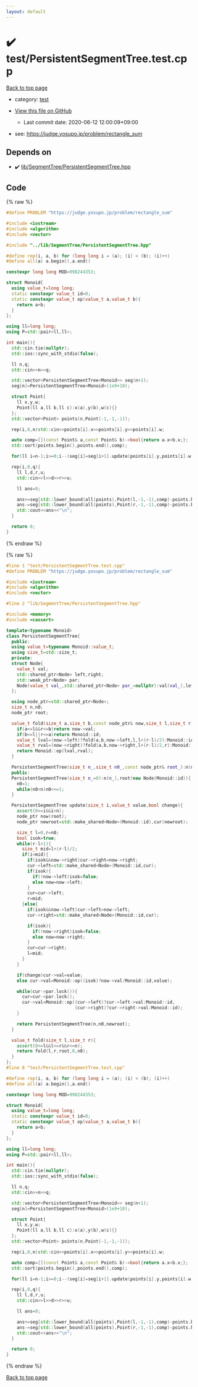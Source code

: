 ```yaml
---
layout: default
---
```


<!-- mathjax config similar to math.stackexchange -->
<script type="text/javascript" async
  src="https://cdnjs.cloudflare.com/ajax/libs/mathjax/2.7.5/MathJax.js?config=TeX-MML-AM_CHTML">
</script>
<script type="text/x-mathjax-config">
  MathJax.Hub.Config({
    TeX: { equationNumbers: { autoNumber: "AMS" }},
    tex2jax: {
      inlineMath: [ ['$','$'] ],
      processEscapes: true
    },
    "HTML-CSS": { matchFontHeight: false },
    displayAlign: "left",
    displayIndent: "2em"
  });
</script>

<script type="text/javascript" src="https://cdnjs.cloudflare.com/ajax/libs/jquery/3.4.1/jquery.min.js"></script>
<script src="https://cdn.jsdelivr.net/npm/jquery-balloon-js@1.1.2/jquery.balloon.min.js" integrity="sha256-ZEYs9VrgAeNuPvs15E39OsyOJaIkXEEt10fzxJ20+2I=" crossorigin="anonymous"></script>
<script type="text/javascript" src="../../assets/js/copy-button.js"></script>
<link rel="stylesheet" href="../../assets/css/copy-button.css" />


# :heavy_check_mark: test/PersistentSegmentTree.test.cpp

<a href="../../index.html">Back to top page</a>

* category: <a href="../../index.html#098f6bcd4621d373cade4e832627b4f6">test</a>
* <a href="{{ site.github.repository_url }}/blob/master/test/PersistentSegmentTree.test.cpp">View this file on GitHub</a>
    - Last commit date: 2020-06-12 12:00:09+09:00


* see: <a href="https://judge.yosupo.jp/problem/rectangle_sum">https://judge.yosupo.jp/problem/rectangle_sum</a>


## Depends on

* :heavy_check_mark: <a href="../../library/lib/SegmentTree/PersistentSegmentTree.hpp.html">lib/SegmentTree/PersistentSegmentTree.hpp</a>


## Code

<a id="unbundled"></a>
{% raw %}
```cpp
#define PROBLEM "https://judge.yosupo.jp/problem/rectangle_sum"

#include <iostream>
#include <algorithm>
#include <vector>

#include "../lib/SegmentTree/PersistentSegmentTree.hpp"

#define rep(i, a, b) for (long long i = (a); (i) < (b); (i)++)
#define all(a) a.begin(),a.end()

constexpr long long MOD=998244353;

struct Monoid{
  using value_t=long long;
  static constexpr value_t id=0;
  static constexpr value_t op(value_t a,value_t b){
    return a+b;
  }
};

using ll=long long;
using P=std::pair<ll,ll>;

int main(){
  std::cin.tie(nullptr);
  std::ios::sync_with_stdio(false);

  ll n,q;
  std::cin>>n>>q;

  std::vector<PersistentSegmentTree<Monoid>> seg(n+1);
  seg[n]=PersistentSegmentTree<Monoid>(1e9+10);

  struct Point{
    ll x,y,w;
    Point(ll a,ll b,ll c):x(a),y(b),w(c){}
  };
  std::vector<Point> points(n,Point(-1,-1,-1));

  rep(i,0,n)std::cin>>points[i].x>>points[i].y>>points[i].w;

  auto comp=[](const Point& a,const Point& b)->bool{return a.x<b.x;};
  std::sort(points.begin(),points.end(),comp);

  for(ll i=n-1;i>=0;i--)seg[i]=seg[i+1].update(points[i].y,points[i].w,false);

  rep(i,0,q){
    ll l,d,r,u;
    std::cin>>l>>d>>r>>u;

    ll ans=0;

    ans+=seg[std::lower_bound(all(points),Point(l,-1,-1),comp)-points.begin()].fold(d,u);
    ans-=seg[std::lower_bound(all(points),Point(r,-1,-1),comp)-points.begin()].fold(d,u);
    std::cout<<ans<<"\n";
  }

  return 0; 
}
```
{% endraw %}

<a id="bundled"></a>
{% raw %}
```cpp
#line 1 "test/PersistentSegmentTree.test.cpp"
#define PROBLEM "https://judge.yosupo.jp/problem/rectangle_sum"

#include <iostream>
#include <algorithm>
#include <vector>

#line 2 "lib/SegmentTree/PersistentSegmentTree.hpp"

#include <memory>
#include <cassert>

template<typename Monoid>
class PersistentSegmentTree{
  public:
  using value_t=typename Monoid::value_t;
  using size_t=std::size_t;
  private:
  struct Node{
    value_t val;
    std::shared_ptr<Node> left,right;
    std::weak_ptr<Node> par;
    Node(value_t val_,std::shared_ptr<Node> par_=nullptr):val(val_),left(),right(),par(par_){}
  };

  using node_ptr=std::shared_ptr<Node>;
  size_t n,n0;
  node_ptr root;

  value_t fold(size_t a,size_t b,const node_ptr& now,size_t l,size_t r){
    if(a<=l&&r<=b)return now->val;
    if(b<=l||r<=a)return Monoid::id;
    value_t lval=(now->left)?fold(a,b,now->left,l,l+(r-l)/2):Monoid::id;
    value_t rval=(now->right)?fold(a,b,now->right,l+(r-l)/2,r):Monoid::id;
    return Monoid::op(lval,rval);
  }

  PersistentSegmentTree(size_t n_,size_t n0_,const node_ptr& root_):n(n_),n0(n0_),root(root_){}
  public:
  PersistentSegmentTree(size_t n_=0):n(n_),root(new Node(Monoid::id)){
    n0=1;
    while(n0<n)n0<<=1;
  }

  PersistentSegmentTree update(size_t i,value_t value,bool change){
    assert(0<=i&&i<n);
    node_ptr now(root);
    node_ptr newroot=std::make_shared<Node>(Monoid::id),cur(newroot);

    size_t l=0,r=n0;
    bool isok=true;
    while(r-l>1){
      size_t mid=l+(r-l)/2;
      if(i<mid){
        if(isok&&now->right)cur->right=now->right;
        cur->left=std::make_shared<Node>(Monoid::id,cur);
        if(isok){
          if(!now->left)isok=false;
          else now=now->left;
        }
        cur=cur->left;
        r=mid;
      }else{
        if(isok&&now->left)cur->left=now->left;
        cur->right=std::make_shared<Node>(Monoid::id,cur);

        if(isok){
          if(!now->right)isok=false;
          else now=now->right;
        }
        cur=cur->right;
        l=mid;
      }
    }

    if(change)cur->val=value;
    else cur->val=Monoid::op((isok)?now->val:Monoid::id,value);

    while(cur->par.lock()){
      cur=cur->par.lock();
      cur->val=Monoid::op((cur->left)?cur->left->val:Monoid::id,
                          (cur->right)?cur->right->val:Monoid::id);
    }

    return PersistentSegmentTree(n,n0,newroot);
  }

  value_t fold(size_t l,size_t r){
    assert(0<=l&&l<=r&&r<=n);
    return fold(l,r,root,0,n0);
  }
};
#line 8 "test/PersistentSegmentTree.test.cpp"

#define rep(i, a, b) for (long long i = (a); (i) < (b); (i)++)
#define all(a) a.begin(),a.end()

constexpr long long MOD=998244353;

struct Monoid{
  using value_t=long long;
  static constexpr value_t id=0;
  static constexpr value_t op(value_t a,value_t b){
    return a+b;
  }
};

using ll=long long;
using P=std::pair<ll,ll>;

int main(){
  std::cin.tie(nullptr);
  std::ios::sync_with_stdio(false);

  ll n,q;
  std::cin>>n>>q;

  std::vector<PersistentSegmentTree<Monoid>> seg(n+1);
  seg[n]=PersistentSegmentTree<Monoid>(1e9+10);

  struct Point{
    ll x,y,w;
    Point(ll a,ll b,ll c):x(a),y(b),w(c){}
  };
  std::vector<Point> points(n,Point(-1,-1,-1));

  rep(i,0,n)std::cin>>points[i].x>>points[i].y>>points[i].w;

  auto comp=[](const Point& a,const Point& b)->bool{return a.x<b.x;};
  std::sort(points.begin(),points.end(),comp);

  for(ll i=n-1;i>=0;i--)seg[i]=seg[i+1].update(points[i].y,points[i].w,false);

  rep(i,0,q){
    ll l,d,r,u;
    std::cin>>l>>d>>r>>u;

    ll ans=0;

    ans+=seg[std::lower_bound(all(points),Point(l,-1,-1),comp)-points.begin()].fold(d,u);
    ans-=seg[std::lower_bound(all(points),Point(r,-1,-1),comp)-points.begin()].fold(d,u);
    std::cout<<ans<<"\n";
  }

  return 0; 
}

```
{% endraw %}

<a href="../../index.html">Back to top page</a>

